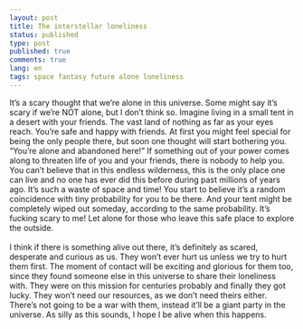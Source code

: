 ```yaml
---
layout: post
title: The interstellar loneliness
status: published
type: post
published: true
comments: true
lang: en
tags: space fantasy future alone loneliness
---
```


<p class="justify">It’s a scary thought that we’re alone in this universe. Some might say it’s scary if we’re NOT alone,
but I don’t think so. Imagine living in a small tent in a desert with your friends. The vast land of nothing as far as your eyes reach.
You’re safe and happy with friends. At first you might feel special for being the only people there, but soon one thought will start bothering you.
“You’re alone and abandoned here!” If something out of your power comes along to threaten life of you and your friends, there is nobody to help you.
You can’t believe that in this endless wilderness, this is the only place one can live and no one has ever did this before during past millions of years ago.
It’s such a waste of space and time! You start to believe it’s a random coincidence with tiny probability for you to be there.
And your tent might be completely wiped out someday, according to the same probability. It’s fucking scary to me! Let alone for those who leave this safe place to explore the outside.
<br><br>
I think if there is something alive out there, it’s definitely as scared, desperate and curious as us.
They won’t ever hurt us unless we try to hurt them first. The moment of contact will be exciting and glorious for them too, since they found someone else in this universe to share their loneliness with.
They were on this mission for centuries probably and finally they got lucky. They won’t need our resources, as we don’t need theirs either.
There’s not going to be a war with them, instead it’ll be a giant party in the universe. As silly as this sounds, I hope I be alive when this happens.</p>

